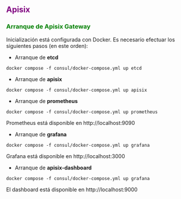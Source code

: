 ## <span style='color: purple;'>Apisix</span>

### <span style='color: green;'>Arranque de Apisix Gateway</span>

Inicialización está configurada con Docker. Es necesario efectuar los siguientes pasos (en este orden):

* Arranque de **etcd**
```
docker compose -f consul/docker-compose.yml up etcd
```

* Arranque de **apisix**
```
docker compose -f consul/docker-compose.yml up apisix
```

* Arranque de **prometheus**
```
docker compose -f consul/docker-compose.yml up prometheus
```
Prometheus está disponible en http://localhost:9090

* Arranque de **grafana**
```
docker compose -f consul/docker-compose.yml up grafana
```
Grafana está disponible en http://localhost:3000

* Arranque de **apisix-dashboard**
```
docker compose -f consul/docker-compose.yml up grafana
```
El dashboard está disponible en http://localhost:9000
